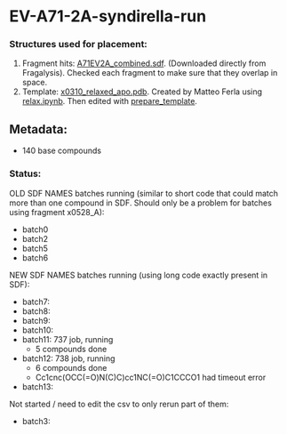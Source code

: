 # EV-A71-2A-syndirella-run

### Structures used for placement:
1. Fragment hits: [A71EV2A_combined.sdf](fragments/A71EV2A_combined.sdf). (Downloaded directly from Fragalysis). Checked each fragment to make sure that they overlap in space. 
2. Template: [x0310_relaxed_apo.pdb](fragments/x0310_relaxed_apo.pdb). Created by Matteo Ferla using [relax.ipynb](https://github.com/matteoferla/EV-A71-2A-elaborations/blob/main/iteration-2/code/relax.ipynb). 
Then edited with [prepare_template](notebooks/prepare_template.ipynb).

## Metadata:
- 140 base compounds

### Status:
OLD SDF NAMES batches running (similar to short code that could match more than one compound in SDF. Should only be a problem for batches using fragment x0528_A):
- batch0
- batch2
- batch5
- batch6

NEW SDF NAMES batches running (using long code exactly present in SDF):
- batch7:
- batch8:
- batch9: 
- batch10:
- batch11: 737 job, running
  - 5 compounds done
- batch12: 738 job, running
  - 6 compounds done
  - Cc1cnc(OCC(=O)N(C)C)cc1NC(=O)C1CCCO1 had timeout error
- batch13:

Not started / need to edit the csv to only rerun part of them:
- batch3:

